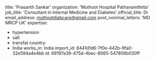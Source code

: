 title: 'Prasanth Sankar'
organization: 'Muthoot Hospital Pathanamthitta'
job_title: 'Consultant in Internal Medicine and Diabetes'
official_title: Dr
email_address: muthootdiabcare@gmail.com
post_nominal_letters: 'MD MRCP UK'
expertise:
  - hypertension
  - salt
  - transfat
country:
  - India
works_in: India
import_id: 8441d1d6-7f0e-442b-9fa0-32e594a4e4bb
id: 69197a39-475d-4bec-8065-547806b030ff
